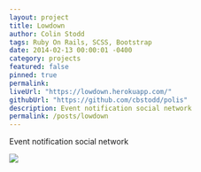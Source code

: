 ```yaml
---
layout: project
title: Lowdown
author: Colin Stodd
tags: Ruby On Rails, SCSS, Bootstrap
date: 2014-02-13 00:00:01 -0400
category: projects
featured: false
pinned: true
permalink:
liveUrl: "https://lowdown.herokuapp.com/"
githubUrl: "https://github.com/cbstodd/polis"
description: Event notification social network
permalink: /posts/lowdown
---
```


Event notification social network

<img src="https://res.cloudinary.com/colinstodd-com/image/upload/bmf4zvroym6rictovnua.png" class="image fit">
